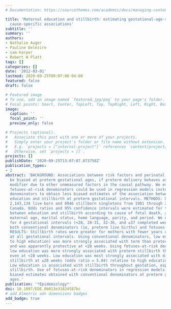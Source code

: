 ```yaml
---
# Documentation: https://sourcethemes.com/academic/docs/managing-content/

title: 'Maternal education and stillbirth: estimating gestational-age-specific and
  cause-specific associations'
subtitle: ''
summary: ''
authors:
- Nathalie Auger
- Pauline Delézire
- sam-harper
- Robert W Platt
tags: []
categories: []
date: '2012-03-01'
lastmod: 2020-09-25T09:07:08-04:00
featured: false
draft: false

# Featured image
# To use, add an image named `featured.jpg/png` to your page's folder.
# Focal points: Smart, Center, TopLeft, Top, TopRight, Left, Right, BottomLeft, Bottom, BottomRight.
image:
  caption: ''
  focal_point: ''
  preview_only: false

# Projects (optional).
#   Associate this post with one or more of your projects.
#   Simply enter your project's folder or file name without extension.
#   E.g. `projects = ["internal-project"]` references `content/project/deep-learning/index.md`.
#   Otherwise, set `projects = []`.
projects: []
publishDate: '2020-09-25T13:07:07.873758Z'
publication_types:
- 2
abstract: 'BACKGROUND: Associations between risk factors and perinatal outcomes may
  be biased at preterm gestational ages, if preterm delivery behaves as an effect
  modifier due to other unmeasured factors in the causal pathway. We evaluated whether
  fetuses-at-risk denominators could be used in regression models instead of conventional
  denominators to obtain less biased estimates of the association between maternal
  education and stillbirth at preterm gestational intervals. METHODS: Data included
  2,143,134 live-born and 8946 stillborn singletons from 1981 through 2006 in Québec,
  Canada. Odds ratios and 95% confidence intervals were estimated for the relationship
  between education and stillbirth according to cause of fetal death, adjusting for
  maternal age, marital status, home language, parity, and period. We examined associations
  for 4 gestational intervals (<28, 28-31, 32-36, and ≥37 completed weeks), using
  both conventional denominators (ie, preterm live births) and fetuses-at-risk denominators.
  RESULTS: Stillbirth rates were greater for mothers with fewer years of education
  at all gestational intervals. Using conventional denominators, low education (relative
  to high education) was more strongly associated with term than preterm stillbirth
  and was apparently protective at <28 weeks. Using fetuses-at-risk denominators,
  low education was more strongly associated with preterm stillbirth than term stillbirth,
  even at <28 weeks. Low education was most strongly associated with diabetic-related
  stillbirth at ≥28 weeks (odds ratio = 5.04) relative to high education. CONCLUSIONS:
  Low education is associated with stillbirth throughout gestation, especially diabetic-related
  stillbirth. Use of fetuses-at-risk denominators in regression models can avoid potentially
  biased estimates obtained with conventional denominators at preterm gestational
  ages.'
publication: '*Epidemiology*'
doi: 10.1097/EDE.0b013e31824587bc
# add Almetric adn dimensions badges
add_badge: true
---
```

